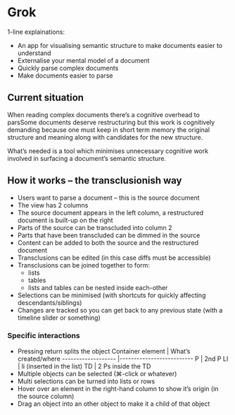 Grok
====
1-line explainations:
- An app for visualising semantic structure to make documents easier to understand
- Externalise your mental model of a document
- Quickly parse complex documents
- Make documents easier to parse

## Current situation
When reading complex documents there’s a cognitive overhead to parsSome documents deserve restructuring but this work is cognitively demanding because one must keep in short term memory the original structure and meaning along with candidates for the new structure.

What’s needed is a tool which minimises unnecessary cognitive work involved in surfacing a document’s semantic structure.

## How it works – the transclusionish way
- Users want to parse a document – this is the source document
- The view has 2 columns
- The source document appears in the left column, a restructured document is built-up on the right
- Parts of the source can be transcluded into column 2
- Parts that have been transcluded can be dimmed in the source
- Content can be added to both the source and the restructured document
- Transclusions can be edited (in this case diffs must be accessible)
- Transclusions can be joined together to form:
	- lists
	- tables
	- lists and tables can be nested inside each-other
- Selections can be minimised (with shortcuts for quickly affecting descendants/siblings)
- Changes are tracked so you can get back to any previous state (with a timeline slider or something)

### Specific interactions
- Pressing return splits the object
	Container element	| What’s created/where
	-------------------	|--------------------------
	P					| 2nd P
	LI					| li (inserted in the list) 
	TD					| 2 Ps inside the TD
- Multiple objects can be selected (⌘-click or whatever)
- Multi selections can be turned into lists or rows
- Hover over an element in the right-hand column to show it’s origin (in the source column)
- Drag an object into an other object to make it a child of that object
